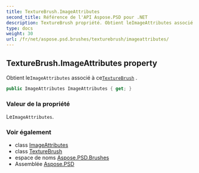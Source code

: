 ```yaml
---
title: TextureBrush.ImageAttributes
second_title: Référence de l'API Aspose.PSD pour .NET
description: TextureBrush propriété. Obtient leImageAttributes associé à ceTextureBrush .
type: docs
weight: 30
url: /fr/net/aspose.psd.brushes/texturebrush/imageattributes/
---
```

## TextureBrush.ImageAttributes property

Obtient le`ImageAttributes` associé à ce[`TextureBrush`](../) .

```csharp
public ImageAttributes ImageAttributes { get; }
```

### Valeur de la propriété

Le`ImageAttributes`.

### Voir également

* class [ImageAttributes](../../../aspose.psd/imageattributes/)
* class [TextureBrush](../)
* espace de noms [Aspose.PSD.Brushes](../../texturebrush/)
* Assemblée [Aspose.PSD](../../../)


